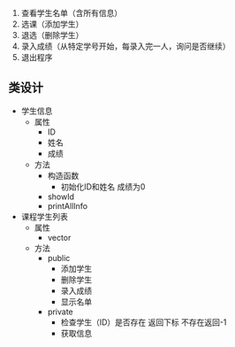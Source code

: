 1. 查看学生名单（含所有信息）
2. 选课（添加学生）
3. 退选（删除学生）
4. 录入成绩（从特定学号开始，每录入完一人，询问是否继续）
5. 退出程序

## 类设计
- 学生信息
	- 属性
		- ID
		- 姓名
		- 成绩
	- 方法
		- 构造函数
			- 初始化ID和姓名 成绩为0
		- showId
		- printAllInfo
- 课程学生列表
	- 属性
		- vector
	- 方法
		- public
			- 添加学生
			- 删除学生
			- 录入成绩
			- 显示名单
		- private
			- 检查学生（ID）是否存在 返回下标 不存在返回-1
			- 获取信息